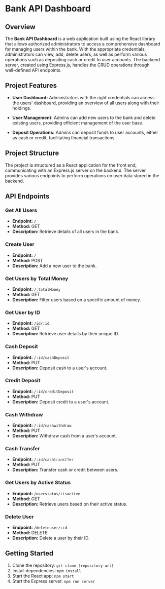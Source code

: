 # Bank API Dashboard

## Overview

The **Bank API Dashboard** is a web application built using the React library that allows authorized administrators to access a comprehensive dashboard for managing users within the bank. With the appropriate credentials, administrators can view, add, delete users, as well as perform various operations such as depositing cash or credit to user accounts. The backend server, created using Express.js, handles the CRUD operations through well-defined API endpoints.

## Project Features

- **User Dashboard:** Administrators with the right credentials can access the users' dashboard, providing an overview of all users along with their holdings.

- **User Management:** Admins can add new users to the bank and delete existing users, providing efficient management of the user base.

- **Deposit Operations:** Admins can deposit funds to user accounts, either as cash or credit, facilitating financial transactions.

## Project Structure

The project is structured as a React application for the front end, communicating with an Express.js server on the backend. The server provides various endpoints to perform operations on user data stored in the backend.

## API Endpoints

### Get All Users

- **Endpoint:** `/`
- **Method:** GET
- **Description:** Retrieve details of all users in the bank.

### Create User

- **Endpoint:** `/`
- **Method:** POST
- **Description:** Add a new user to the bank.

### Get Users by Total Money

- **Endpoint:** `/:totalMoney`
- **Method:** GET
- **Description:** Filter users based on a specific amount of money.

### Get User by ID

- **Endpoint:** `/id/:id`
- **Method:** GET
- **Description:** Retrieve user details by their unique ID.

### Cash Deposit

- **Endpoint:** `/:id/cashDeposit`
- **Method:** PUT
- **Description:** Deposit cash to a user's account.

### Credit Deposit

- **Endpoint:** `/:id/creditDeposit`
- **Method:** PUT
- **Description:** Deposit credit to a user's account.

### Cash Withdraw

- **Endpoint:** `/:id/cashwithdraw`
- **Method:** PUT
- **Description:** Withdraw cash from a user's account.

### Cash Transfer

- **Endpoint:** `/:id/cashtransffer`
- **Method:** PUT
- **Description:** Transfer cash or credit between users.

### Get Users by Active Status

- **Endpoint:** `/userstatus/:isactive`
- **Method:** GET
- **Description:** Retrieve users based on their active status.

### Delete User

- **Endpoint:** `/deleteuser/:id`
- **Method:** DELETE
- **Description:** Delete a user by their ID.

## Getting Started

1. Clone the repository: `git clone [repository-url]`
2. Install dependencies: `npm install`
3. Start the React app: `npm start`
4. Start the Express server: `npm run server`